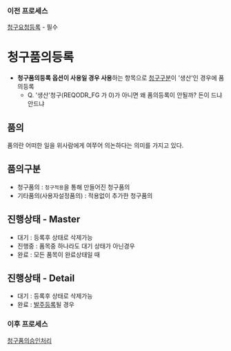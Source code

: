 ### 이전 프로세스

[청구요청등록](./청구요청등록.md#청구요청등록) - 필수

# 청구품의등록

- **청구품의등록 옵션이 사용일 경우 사용**하는 항목으로 [청구구분](./청구요청등록.md#청구구분)이 '생산'인 경우에 품의등록
  - Q. '생산'청구(REQODR_FG 가 0)가 아니면 왜 품의등록이 안될까? 돈이 드냐안드냐

## 품의

품의란 어떠한 일을 위사람에게 여쭈어 의논하다는 의미를 가지고 있다.

## 품의구분

- 청구품의 : `청구적용`을 통해 만들어진 청구품의
- 기타품의(사용자설정품의) : 적용없이 추가한 청구품의

## 진행상태 - Master

- 대기 : 등록후 상태로 삭제가능
- 진행중 : 품목중 하나라도 대기 상태가 아닌경우
- 완료 : 모든 품목이 완료상태일 때

## 진행상태 - Detail

- 대기 : 등록후 상태로 삭제가능
- 완료 : [발주등록](./발주등록.md#발주등록)될 경우

### 이후 프로세스

[청구품의승인처리](./청구품의승인처리.md#청구품의승인처리)
